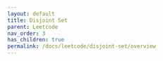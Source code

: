 ```yaml
---
layout: default
title: Disjoint Set
parent: Leetcode
nav_order: 3
has_children: true
permalink: /docs/leetcode/disjoint-set/overview
---
```


